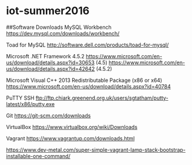 # iot-summer2016

##Software Downloads
MySQL Workbench
  https://dev.mysql.com/downloads/workbench/

Toad for MySQL
  http://software.dell.com/products/toad-for-mysql/
  
Microsoft .NET Framework 4.5.2
  https://www.microsoft.com/en-us/download/details.aspx?id=30653 (4.5)
  https://www.microsoft.com/en-us/download/details.aspx?id=42642 (4.5.2)

Microsoft Visual C++ 2013 Redistributable Package (x86 or x64)
  https://www.microsoft.com/en-us/download/details.aspx?id=40784
  
PuTTY SSH
  ftp://ftp.chiark.greenend.org.uk/users/sgtatham/putty-latest/x86/putty.exe
  
Git
  https://git-scm.com/downloads
  
VirtualBox
  https://www.virtualbox.org/wiki/Downloads
  
Vagrant
  https://www.vagrantup.com/downloads.html
  
  https://www.dev-metal.com/super-simple-vagrant-lamp-stack-bootstrap-installable-one-command/
